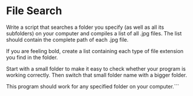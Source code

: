 # File Search


Write a script that searches a folder you specify (as well as all its subfolders) on your computer and compiles a list of all .jpg files. The list should contain the complete path of each .jpg file.

If you are feeling bold, create a list containing each type of file extension you find in the folder.

Start with a small folder to make it easy to check whether your program is working correctly. Then switch that small folder name with a bigger folder.

This program should work for any specified folder on your computer.```
